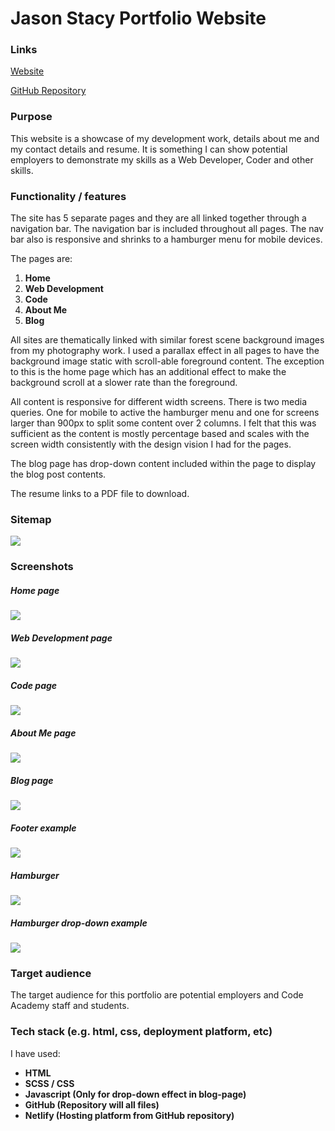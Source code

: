 # Jason Stacy Portfolio Website



### Links

[Website](https://jasonstacyportfolio.netlify.app/index.html)

[GitHub Repository](https://github.com/drumovski/portfolio)

### Purpose

This website is a showcase of my development work, details about me and my contact details and resume. It is something I can show potential employers to demonstrate my skills as a Web Developer, Coder and other skills.

### Functionality / features

The site has 5 separate pages and they are all linked together through a navigation bar. The navigation bar is included throughout all pages. The nav bar also is responsive and shrinks to a hamburger menu for mobile devices.

The pages are:

1. **Home**
2. **Web Development**
3. **Code**
4. **About Me**
5. **Blog**

All sites are thematically linked with similar forest scene background images from my photography work. I used a parallax effect in all pages to have the background image static with scroll-able foreground content. The exception to this is the home page which has an additional effect to make the background scroll at a slower rate than the foreground.

All content is responsive for different width screens. There is two media queries. One for mobile to active the hamburger menu and one for screens larger than 900px to split some content over 2 columns. I felt that this was sufficient as the content is mostly percentage based and scales with the screen width consistently with the design vision I had for the pages.

The blog page has drop-down content included within the page to display the blog post contents.

The resume links to a PDF file to download.

### Sitemap

![](docs/Portfolio_site_map.png)



### Screenshots



##### Home page

![](docs/Screenshots/home.png)



##### Web Development page

![](docs/Screenshots/web.png)



##### Code page

![](docs/Screenshots/code.png)



##### About Me page

![](docs/Screenshots/aboutme.png)



##### Blog page

![](docs/Screenshots/blog.png)



##### Footer example

![](docs/Screenshots/footer.png)



##### Hamburger

![](docs/Screenshots/hamburger.png)



##### Hamburger drop-down example

![](docs/Screenshots/hamburger_dropdown.png)



### Target audience

The target audience for this portfolio are potential employers and Code Academy staff and students.

### Tech stack (e.g. html, css, deployment platform, etc)

I have used:

- **HTML**
- **SCSS / CSS** 
- **Javascript (Only for drop-down effect in blog-page)**
- **GitHub (Repository will all files)**
- **Netlify (Hosting platform from GitHub repository)**